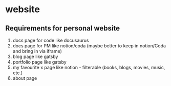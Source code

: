 # website
## Requirements for personal website
1. docs page for code like docusaurus 
2. docs page for PM like notion/coda (maybe better to keep in notion/Coda and bring in via iframe)
3. blog page like gatsby
4. portfolio page like gatsby
5. my favourite x page like notion - filterable (books, blogs, movies, music, etc.)
6. about page